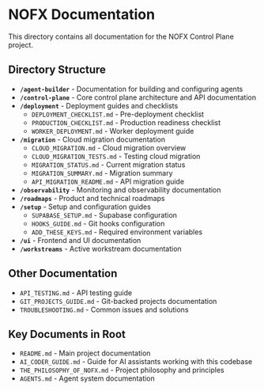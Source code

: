 # NOFX Documentation

This directory contains all documentation for the NOFX Control Plane project.

## Directory Structure

- **`/agent-builder`** - Documentation for building and configuring agents
- **`/control-plane`** - Core control plane architecture and API documentation
- **`/deployment`** - Deployment guides and checklists
  - `DEPLOYMENT_CHECKLIST.md` - Pre-deployment checklist
  - `PRODUCTION_CHECKLIST.md` - Production readiness checklist
  - `WORKER_DEPLOYMENT.md` - Worker deployment guide
- **`/migration`** - Cloud migration documentation
  - `CLOUD_MIGRATION.md` - Cloud migration overview
  - `CLOUD_MIGRATION_TESTS.md` - Testing cloud migration
  - `MIGRATION_STATUS.md` - Current migration status
  - `MIGRATION_SUMMARY.md` - Migration summary
  - `API_MIGRATION_README.md` - API migration guide
- **`/observability`** - Monitoring and observability documentation
- **`/roadmaps`** - Product and technical roadmaps
- **`/setup`** - Setup and configuration guides
  - `SUPABASE_SETUP.md` - Supabase configuration
  - `HOOKS_GUIDE.md` - Git hooks configuration
  - `ADD_THESE_KEYS.md` - Required environment variables
- **`/ui`** - Frontend and UI documentation
- **`/workstreams`** - Active workstream documentation

## Other Documentation

- `API_TESTING.md` - API testing guide
- `GIT_PROJECTS_GUIDE.md` - Git-backed projects documentation
- `TROUBLESHOOTING.md` - Common issues and solutions

## Key Documents in Root

- `README.md` - Main project documentation
- `AI_CODER_GUIDE.md` - Guide for AI assistants working with this codebase
- `THE_PHILOSOPHY_OF_NOFX.md` - Project philosophy and principles
- `AGENTS.md` - Agent system documentation